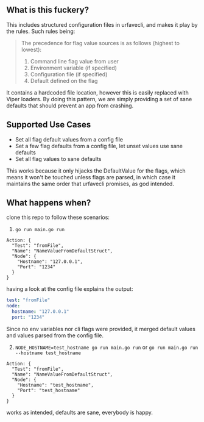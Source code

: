 ## What is this fuckery?

This includes structured configuration files in urfavecli, and makes it play by the rules. Such rules being:

> The precedence for flag value sources is as follows (highest to lowest):
>
>1. Command line flag value from user
>2. Environment variable (if specified)
>3. Configuration file (if specified)
>4. Default defined on the flag

It contains a hardcoded file location, however this is easily replaced with Viper loaders. By doing this pattern, we are simply providing a set of sane defaults that should prevent an app from crashing.

## Supported Use Cases
- Set all flag default values from a config file
- Set a few flag defaults from a config file, let unset values use sane defaults
- Set all flag values to sane defaults

This works because it only hijacks the DefaultValue for the flags, which means it won't be touched unless flags are parsed, in which case it maintains the same order that urfavecli promises, as god intended.

## What happens when?

clone this repo to follow these scenarios:

1. `go run main.go run`

```console
Action: {
  "Test": "fromFile",
  "Name": "NameValueFromDefaultStruct",
  "Node": {
    "Hostname": "127.0.0.1",
    "Port": "1234"
  }
}
```

having a look at the config file explains the output:

```yaml
test: "fromFile"
node:
  hostname: "127.0.0.1"
  port: "1234"
```

Since no env variables nor cli flags were provided, it merged default values and values parsed from the config file.

2. `NODE_HOSTNAME=test_hostname go run main.go run` or `go run main.go run --hostname test_hostname`

```console
Action: {
  "Test": "fromFile",
  "Name": "NameValueFromDefaultStruct",
  "Node": {
    "Hostname": "test_hostname",
    "Port": "test_hostname"
  }
}
```

works as intended, defaults are sane, everybody is happy.